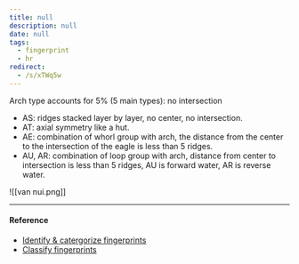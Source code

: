 ```yaml
---
title: null
description: null
date: null
tags:
  - fingerprint
  - hr
redirect:
  - /s/xTWq5w
---
```


Arch type accounts for 5% (5 main types): no intersection

- AS: ridges stacked layer by layer, no center, no intersection.
- AT: axial symmetry like a hut.
- AE: combination of whorl group with arch, the distance from the center to the intersection of the eagle is less than 5 ridges.
- AU, AR: combination of loop group with arch, distance from center to intersection is less than 5 ridges, AU is forward water, AR is reverse water.

![[van nui.png]]

---

#### Reference

- [Identify & catergorize fingerprints](https://lindanga.com/nhan-dien-phan-loai-dau-van-tay/)
- [Classify fingerprints](https://www.youtube.com/watch?v=D-vJ7jylkf8)
